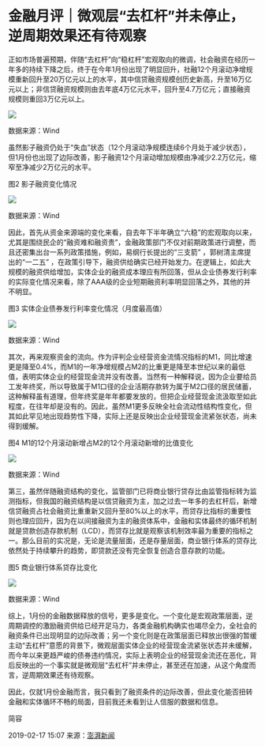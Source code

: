 # 金融月评｜微观层“去杠杆”并未停止，逆周期效果还有待观察

正如市场普遍预期，伴随“去杠杆”向“稳杠杆”宏观取向的微调，社会融资在经历一年多的持续下降之后，终于在今年1月份出现了明显回升，社融12个月滚动净增规模重新回升至20万亿元以上的水平，其中信贷融资规模创历史新高，升至16万亿元以上；非信贷融资规模则由去年底4万亿元水平，回升至4.7万亿元；直接融资规模则重回3万亿元以上。

![](https://ws2.sinaimg.cn/large/006tKfTcgy1g0n7k3nplaj30td0gvq6b.jpg)

数据来源：Wind

虽然影子融资仍处于“失血”状态（12个月滚动净规模连续6个月处于减少状态），但1月份也出现了边际改善，影子融资12个月滚动增加规模由净减少2.2万亿元，缩窄至净减少2万亿元的水平。

图2 影子融资变化情况

![](https://ws1.sinaimg.cn/large/006tKfTcgy1g0n7kqjn4ij30o80fkdht.jpg)

数据来源：Wind



因此，首先从资金来源端的变化来看，自去年下半年确立“六稳”的宏观取向以来，尤其是围绕民企的“融资难和融资贵”，金融政策部门不仅对前期政策进行调整，而且还密集出台一系列政策措施，例如，易纲行长提出的“三支箭” ，郭树清主席提出的“一二五” ，在政策引导下，融资供给确实已经开始发力。在逻辑上，如此大规模的融资供给增加，实体企业的融资成本理应有所回落，但从企业债券发行利率的实际变化情况来看，除了AAA级的企业短期融资利率明显回落之外，其他的并不明显。



图3 实体企业债券发行利率变化情况（月度最高值）

![](https://ws4.sinaimg.cn/large/006tKfTcgy1g0n7le12mhj30pc0ciq5b.jpg)

数据来源：Wind

其次，再来观察资金的流向。作为评判企业经营资金流情况指标的M1，同比增速更是降至0.4%，而M1的一年净增规模占M2的比重更是降至本世纪以来的最低值，表明实体企业的经营现金流并没有改善。当然有一种解释说，因为企业要给员工发年终奖，所以导致属于M1口径的企业活期存款转为属于M2口径的居民储蓄，这种解释虽有道理，但年终奖是年年都要发放的，但把企业经营现金流汲取至如此程度，在往年却是没有的。因此，虽然M1更多反映全社会流动性结构性变化，但其如此罕见地出现趋势性下降，实际上还是反映出企业经营现金流紧张状态，尚未得到缓解。

图4 M1的12个月滚动新增占M2的12个月滚动新增的比值变化

![](https://ws1.sinaimg.cn/large/006tKfTcgy1g0n7lsu4qjj30tj0fowgl.jpg)

数据来源：Wind

第三，虽然伴随融资结构的变化，监管部门已将商业银行贷存比由监管指标转为监测指标，但我国的融资结构是以信贷融资为主，加之过去一年多的去杠杆后，新增信贷融资占社会融资比重重新又回升至80%以上的水平，而贷存比指标的重要性则也理应回升，因为在以间接融资为主的融资体系中，金融和实体最终的循环机制就是贷款创造存款机制（LCD），而贷存比就是观察该机制效率最为重要的指标之一。那么目前的实况是，无论是流量层面，还是存量层面，商业银行体系的贷存比依然处于持续攀升的趋势，即贷款还没有完全恢复创造合意存款的功能。

图5 商业银行体系贷存比变化

![](https://ws3.sinaimg.cn/large/006tKfTcgy1g0n7m79fp0j30nc0bw0uw.jpg)

数据来源：Wind

综上，1月份的金融数据释放的信号，更多是变化。一个变化是宏观政策层面，逆周期调控的激励融资供给已经开足马力，各类金融机构确实也竭尽全力，全社会的融资条件已出现明显的边际改善；另一个变化则是在政策层面已释放出很强的暂缓主动“去杠杆”意愿的背景下，微观层面实体企业的经营现金流紧张状态并未缓解，而今年以来更趋严峻的债券违约情况，实际上表明企业的经营现金流还在恶化，背后反映出的一个事实就是微观层“去杠杆”并未停止，甚至还在加速，从这个角度而言，逆周期效果还有待观察。

因此，仅就1月份金融而言，我只看到了融资条件的边际改善，但此变化能否扭转金融和实体循环不畅的局面，目前我还未看到让人信服的数据和信息。

简容

2019-02-17 15:07 来源：[澎湃新闻](https://www.thepaper.cn/newsDetail_forward_2998922)